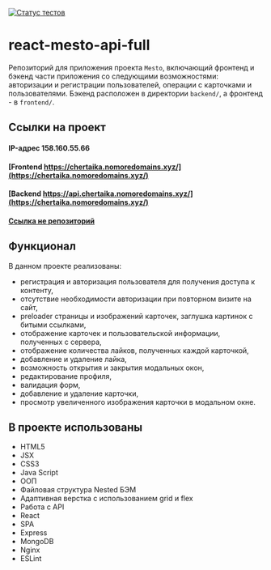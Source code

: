 [![Статус тестов](../../actions/workflows/tests.yml/badge.svg)](../../actions/workflows/tests.yml)

# react-mesto-api-full
Репозиторий для приложения проекта `Mesto`, включающий фронтенд и бэкенд части приложения со следующими возможностями: авторизации и регистрации пользователей, операции с карточками и пользователями. Бэкенд расположен в директории `backend/`, а фронтенд - в `frontend/`. 

## Ссылки на проект

#### IP-адрес 158.160.55.66

#### [Frontend https://chertaika.nomoredomains.xyz/](https://chertaika.nomoredomains.xyz/)

#### [Backend https://api.chertaika.nomoredomains.xyz/](https://chertaika.nomoredomains.xyz/)

#### [Ссылка не репозиторий](https://github.com/chertaika/react-mesto-api-full-gha)


## Функционал
В данном проекте реализованы:
* регистрация и авторизация пользователя для получения доступа к контенту,
* отсутствие необходимости авторизации при повторном визите на сайт,
* preloader страницы и изображений карточек, заглушка картинок с битыми ссылками,
* отображение карточек и пользовательской информации, полученных с сервера,
* отображение количества лайков, полученных каждой карточкой,
* добавление и удаление лайка,
* возможность открытия и закрытия модальных окон,
* редактирование профиля,
* валидация форм,
* добавление и удаление карточки,
* просмотр увеличенного изображения карточки в модальном окне.

## В проекте использованы
* HTML5  
* JSX
* CSS3  
* Java Script  
* ООП
* Файловая структура Nested БЭМ
* Адаптивная верстка с использованием grid и flex
* Работа с API
* React
* SPA
* Express
* MongoDB
* Nginx
* ESLint
